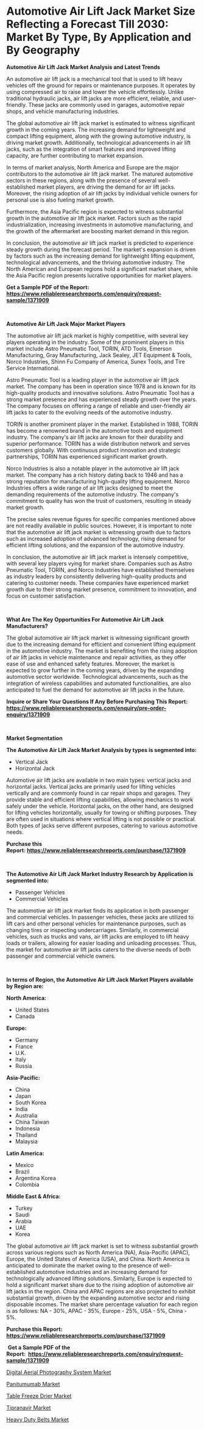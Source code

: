 <p><h1>Automotive Air Lift Jack Market Size Reflecting a Forecast Till 2030: Market By Type, By Application and By Geography</h1></p><p><strong>Automotive Air Lift Jack Market Analysis and Latest Trends</strong></p>
<p><p>An automotive air lift jack is a mechanical tool that is used to lift heavy vehicles off the ground for repairs or maintenance purposes. It operates by using compressed air to raise and lower the vehicle effortlessly. Unlike traditional hydraulic jacks, air lift jacks are more efficient, reliable, and user-friendly. These jacks are commonly used in garages, automotive repair shops, and vehicle manufacturing industries.</p><p>The global automotive air lift jack market is estimated to witness significant growth in the coming years. The increasing demand for lightweight and compact lifting equipment, along with the growing automotive industry, is driving market growth. Additionally, technological advancements in air lift jacks, such as the integration of smart features and improved lifting capacity, are further contributing to market expansion.</p><p>In terms of market analysis, North America and Europe are the major contributors to the automotive air lift jack market. The matured automotive sectors in these regions, along with the presence of several well-established market players, are driving the demand for air lift jacks. Moreover, the rising adoption of air lift jacks by individual vehicle owners for personal use is also fueling market growth.</p><p>Furthermore, the Asia Pacific region is expected to witness substantial growth in the automotive air lift jack market. Factors such as the rapid industrialization, increasing investments in automotive manufacturing, and the growth of the aftermarket are boosting market demand in this region.</p><p>In conclusion, the automotive air lift jack market is predicted to experience steady growth during the forecast period. The market's expansion is driven by factors such as the increasing demand for lightweight lifting equipment, technological advancements, and the thriving automotive industry. The North American and European regions hold a significant market share, while the Asia Pacific region presents lucrative opportunities for market players.</p></p>
<p><strong>Get a Sample PDF of the Report:&nbsp; <a href="https://www.reliableresearchreports.com/enquiry/request-sample/1371909">https://www.reliableresearchreports.com/enquiry/request-sample/1371909</a></strong></p>
<p>&nbsp;</p>
<p><strong>Automotive Air Lift Jack Major Market Players</strong></p>
<p><p>The automotive air lift jack market is highly competitive, with several key players operating in the industry. Some of the prominent players in this market include Astro Pneumatic Tool, TORIN, ATD Tools, Emerson Manufacturing, Gray Manufacturing, Jack Sealey, JET Equipment & Tools, Norco Industries, Shinn Fu Company of America, Sunex Tools, and Tire Service International.</p><p>Astro Pneumatic Tool is a leading player in the automotive air lift jack market. The company has been in operation since 1978 and is known for its high-quality products and innovative solutions. Astro Pneumatic Tool has a strong market presence and has experienced steady growth over the years. The company focuses on offering a range of reliable and user-friendly air lift jacks to cater to the evolving needs of the automotive industry.</p><p>TORIN is another prominent player in the market. Established in 1988, TORIN has become a renowned brand in the automotive tools and equipment industry. The company's air lift jacks are known for their durability and superior performance. TORIN has a wide distribution network and serves customers globally. With continuous product innovation and strategic partnerships, TORIN has experienced significant market growth.</p><p>Norco Industries is also a notable player in the automotive air lift jack market. The company has a rich history dating back to 1946 and has a strong reputation for manufacturing high-quality lifting equipment. Norco Industries offers a wide range of air lift jacks designed to meet the demanding requirements of the automotive industry. The company's commitment to quality has won the trust of customers, resulting in steady market growth.</p><p>The precise sales revenue figures for specific companies mentioned above are not readily available in public sources. However, it is important to note that the automotive air lift jack market is witnessing growth due to factors such as increased adoption of advanced technology, rising demand for efficient lifting solutions, and the expansion of the automotive industry.</p><p>In conclusion, the automotive air lift jack market is intensely competitive, with several key players vying for market share. Companies such as Astro Pneumatic Tool, TORIN, and Norco Industries have established themselves as industry leaders by consistently delivering high-quality products and catering to customer needs. These companies have experienced market growth due to their strong market presence, commitment to innovation, and focus on customer satisfaction.</p></p>
<p>&nbsp;</p>
<p><strong>What Are The Key Opportunities For Automotive Air Lift Jack Manufacturers?</strong></p>
<p><p>The global automotive air lift jack market is witnessing significant growth due to the increasing demand for efficient and convenient lifting equipment in the automotive industry. The market is benefiting from the rising adoption of air lift jacks in vehicle maintenance and repair activities, as they offer ease of use and enhanced safety features. Moreover, the market is expected to grow further in the coming years, driven by the expanding automotive sector worldwide. Technological advancements, such as the integration of wireless capabilities and automated functionalities, are also anticipated to fuel the demand for automotive air lift jacks in the future.</p></p>
<p><strong>Inquire or Share Your Questions If Any Before Purchasing This Report: <a href="https://www.reliableresearchreports.com/enquiry/pre-order-enquiry/1371909">https://www.reliableresearchreports.com/enquiry/pre-order-enquiry/1371909</a></strong></p>
<p>&nbsp;</p>
<p><strong>Market Segmentation</strong></p>
<p><strong>The Automotive Air Lift Jack Market Analysis by types is segmented into:</strong></p>
<p><ul><li>Vertical Jack</li><li>Horizontal Jack</li></ul></p>
<p><p>Automotive air lift jacks are available in two main types: vertical jacks and horizontal jacks. Vertical jacks are primarily used for lifting vehicles vertically and are commonly found in car repair shops and garages. They provide stable and efficient lifting capabilities, allowing mechanics to work safely under the vehicle. Horizontal jacks, on the other hand, are designed for lifting vehicles horizontally, usually for towing or shifting purposes. They are often used in situations where vertical lifting is not possible or practical. Both types of jacks serve different purposes, catering to various automotive needs.</p></p>
<p><strong>Purchase this Report:&nbsp;<a href="https://www.reliableresearchreports.com/purchase/1371909">https://www.reliableresearchreports.com/purchase/1371909</a></strong></p>
<p>&nbsp;</p>
<p><strong>The Automotive Air Lift Jack Market Industry Research by Application is segmented into:</strong></p>
<p><ul><li>Passenger Vehicles</li><li>Commercial Vehicles</li></ul></p>
<p><p>The automotive air lift jack market finds its application in both passenger and commercial vehicles. In passenger vehicles, these jacks are utilized to lift cars and other personal vehicles for maintenance purposes, such as changing tires or inspecting undercarriages. Similarly, in commercial vehicles, such as trucks and vans, air lift jacks are employed to lift heavy loads or trailers, allowing for easier loading and unloading processes. Thus, the market for automotive air lift jacks caters to the diverse needs of both passenger and commercial vehicle owners.</p></p>
<p>&nbsp;</p>
<p><strong>In terms of Region, the Automotive Air Lift Jack Market Players available by Region are:</strong></p>
<p>
    <p> <strong> North America: </strong>
        <ul>
            <li>United States</li>
            <li>Canada</li>
        </ul>
        </p> 
    <p> <strong> Europe: </strong>
        <ul>
            <li>Germany</li>
            <li>France</li>
            <li>U.K.</li>
            <li>Italy</li>
            <li>Russia</li>
        </ul>
        </p> 
    <p> <strong> Asia-Pacific: </strong>
        <ul>
            <li>China</li>
            <li>Japan</li>
            <li>South Korea</li>
            <li>India</li>
            <li>Australia</li>
            <li>China Taiwan</li>
            <li>Indonesia</li>
            <li>Thailand</li>
            <li>Malaysia</li>
        </ul>
        </p> 
    <p> <strong> Latin America: </strong>
        <ul>
            <li>Mexico</li>
            <li>Brazil</li>
            <li>Argentina Korea</li>
            <li>Colombia</li>
        </ul>
        </p> 
    <p> <strong> Middle East & Africa: </strong>
        <ul>
            <li>Turkey</li>
            <li>Saudi</li>
            <li>Arabia</li>
            <li>UAE</li>
            <li>Korea</li>
        </ul>
    </p>
    </p>
<p><p>The global automotive air lift jack market is set to witness substantial growth across various regions such as North America (NA), Asia-Pacific (APAC), Europe, the United States of America (USA), and China. North America is anticipated to dominate the market owing to the presence of well-established automotive industries and an increasing demand for technologically advanced lifting solutions. Similarly, Europe is expected to hold a significant market share due to the rising adoption of automotive air lift jacks in the region. China and APAC regions are also projected to exhibit substantial growth, driven by the expanding automotive sector and rising disposable incomes. The market share percentage valuation for each region is as follows: NA - 30%, APAC - 35%, Europe - 25%, USA - 5%, China - 5%.</p></p>
<p><strong>Purchase this Report: <a href="https://www.reliableresearchreports.com/purchase/1371909">https://www.reliableresearchreports.com/purchase/1371909</a></strong></p>
<p>&nbsp;<strong>Get a Sample PDF of the Report:&nbsp;&nbsp;<a href="https://www.reliableresearchreports.com/enquiry/request-sample/1371909">https://www.reliableresearchreports.com/enquiry/request-sample/1371909</a></strong></p>
<p><strong></strong></p>
<p><p><a href="https://github.com/marloy8/Market-Research-Report-List-1/blob/main/digital-aerial-photography-system-market.md">Digital Aerial Photography System Market</a></p><p><a href="https://medium.com/@mikebauch2013/panitumumab-market-size-cagr-trends-2024-2030-365a3021a961">Panitumumab Market</a></p><p><a href="https://github.com/mahnoor2003/Market-Research-Report-List-1/blob/main/table-freeze-drier-market.md">Table Freeze Drier Market</a></p><p><a href="https://medium.com/@raygrimes1999/tipranavir-market-size-cagr-trends-2024-2030-663dfc2e5e39">Tipranavir Market</a></p><p><a href="https://www.linkedin.com/pulse/heavy-duty-belts-market-challenges-opportunities-growth-drivers-hiwec/">Heavy Duty Belts Market</a></p></p>